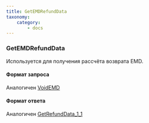 ```yaml
---
title: GetEMDRefundData
taxonomy:
    category:
        - docs
---
```


### GetEMDRefundData

Используется для получения рассчёта возврата EMD.

#### Формат запроса

Аналогичен [VoidEMD](/avia/request/voidemd)

#### Формат ответа

Аналогичен [GetRefundData\_1\_1](/avia/request/getrefunddata)